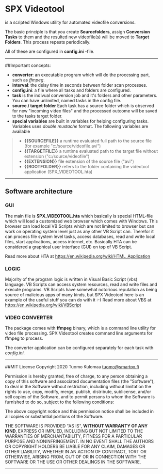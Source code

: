 ﻿# SPX Videotoolis a scripted Windows utility for automated videofile conversions.The basic principle is that you create **Sourcefolders**, assign **Conversion Tasks** to them and the resulted new videofile(s) will be moved to **Target Folders**. This process repeats periodically.All of these are configured in **config.ini** -file.---##Important concepts:- **converter**: an executable program which will do the processing part, such as *ffmpeg*.- **interval**: the delay time in seconds between folder scan processes.- **config.ini**: a file where all tasks and folders are configured.- **task** is the indivual conversion job and it's folders and other parameters. You can have unlimited, named tasks in the config file.- **source / target folder** Each task has a source folder which is observed for new "incoming video files" and the processed outcome will be saved to the tasks target folder.- **special variables** are built in variables for helping configuring tasks. Variables uses _double mustache_ format. The following variables are available>- **{{SOURCEFILE}}** a runtime evaluated full path to the source file (for example "c:/source/videofile.avi")>-  **{{TARGETFILE}}** a runtime evaluated path to the target file without extension ("c:/source/videofile")>- **{{EXTENSION}}** file extension of the source file ("avi")>- **{{ROOTFOLDER}}** refers to the folder containing the videotool application (SPX_VIDEOTOOL.hta)---## Software architecture### GUIThe main file is **SPX_VIDEOTOOL.hta** which basically is special HTML-file which will load a customized web browser which comes with Windows. This browser can load local VB Scripts which are not limited to browser but can work on operating system level just as any other VB Script can. Therefor it can process file system level tasks, access databases, read and write local files, start applications, access internet, etc. Basically HTA can be considered a graphical user interface (GUI) on top of VB Script.Read more about HTA at https://en.wikipedia.org/wiki/HTML_Application### LOGICMajority of the program logic is written in Visual Basic Script (vbs) language. VB Scripts can access system resources, read and write files and execute programs.  VB Scripts have somewhat notorious reputation as being source of malicious apps of many kinds, but SPX Videotool here is an example of the useful stuff you can do with it :-) Read more about VBS at https://en.wikipedia.org/wiki/VBScript### VIDEO CONVERTERThe package comes with **ffmpeg** binary, which is a command line utility for video file processing. SPX Videotool creates command line arguments for ffmpeg to process. The converter application can be configured separately for each task with _config.ini._---##MIT LicenseCopyright 2020 Tuomo Kulomaa <tuomo@smartpx.fi>Permission is hereby granted, free of charge, to any person obtaining a copy of this software and associated documentation files (the "Software"), to deal in the Software without restriction, including without limitation the rights to use, copy, modify, merge, publish, distribute, sublicense, and/or sell copies of the Software, and to permit persons to whom the Software is furnished to do so, subject to the following conditions:The above copyright notice and this permission notice shall be included in all copies or substantial portions of the Software. THE SOFTWARE IS PROVIDED "AS IS", **WITHOUT WARRANTY OF ANY KIND**, EXPRESS OR IMPLIED, INCLUDING BUT NOT LIMITED TO THE WARRANTIES OF  MERCHANTABILITY, FITNESS FOR A PARTICULAR PURPOSE AND NONINFRINGEMENT. IN NO EVENT SHALL THE AUTHORS OR COPYRIGHT HOLDERS BE LIABLE FOR ANY CLAIM, DAMAGES OR OTHER LIABILITY, WHETHER IN AN ACTION OF CONTRACT, TORT OR OTHERWISE, ARISING FROM, OUT OF OR IN CONNECTION WITH THE SOFTWARE OR THE USE OR OTHER DEALINGS IN THE SOFTWARE. ---